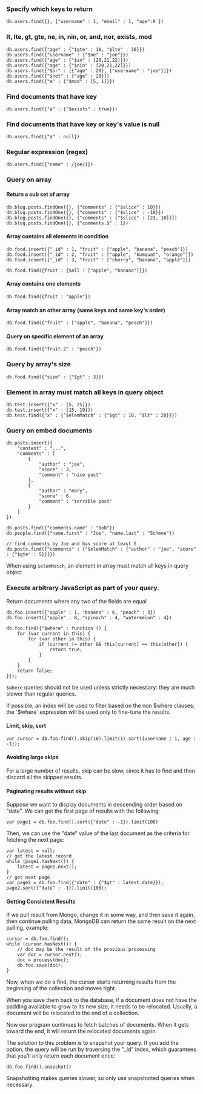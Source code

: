 ### Specify which keys to return
```
db.users.find({}, {"username" : 1, "email" : 1, "age":0 })
```

### lt, lte, gt, gte, ne, in, nin, or, and, nor, exists, mod
```
db.users.find({"age" : {"$gte" : 18, "$lte" : 30}})
db.users.find({"username" : {"$ne" : "joe"}})
db.users.find({"age" : {"$in" : [20,21,22]}})
db.users.find({"age" : {"$nin" : [20,21,22]}})
db.users.find({"$or" : [{"age" : 20}, {"username" : "joe"}]})
db.users.find({"$not" : {"age" : 20}})
db.users.find({"a" : {"$mod" : [5, 1]}})
```

### Find documents that have key
```
db.users.find({"a" : {"$exists" : true}})
```

### Find documents that have key or key's value is null
```
db.users.find({"a" : null})
```

### Regular expression (regex)
```
db.users.find({"name" : /joe/i})
```

### Query on array

#### Return a sub set of array

```
db.blog.posts.findOne({}, {"comments" : {"$slice" : 10}})
db.blog.posts.findOne({}, {"comments" : {"$slice" : -10}})
db.blog.posts.findOne({}, {"comments" : {"$slice" : [23, 10]}})
db.blog.posts.findOne({}, {"comments.$" : 1})
```

#### Array contains all elements in condition

```
db.food.insert({"_id" : 1, "fruit" : ["apple", "banana", "peach"]})
db.food.insert({"_id" : 2, "fruit" : ["apple", "kumquat", "orange"]})
db.food.insert({"_id" : 3, "fruit" : ["cherry", "banana", "apple"]})

db.food.find({fruit : {$all : ["apple", "banana"]}})
```


#### Array contains one elements
```
db.food.find({fruit : "apple"})
```


#### Array match an other array (same keys and same key's order)

```
db.food.find({"fruit" : ["apple", "banana", "peach"]})
```

#### Query on specific element of an array

```
db.food.find({"fruit.2" : "peach"})
```

### Query by array's size
```
db.food.find({"size" : {"$gt" : 3}})
```

### Element in array must match all keys in query object
```
db.test.insert({"x" : [5, 25]})
db.test.insert({"x" : [15, 19]})
db.test.find({"x" : {"$elemMatch" : {"$gt" : 10, "$lt" : 20}}})
```

### Query on embed documents

```
db.posts.insert({
	"content" : "...",
	"comments" : [
		{
			"author" : "joe",
			"score" : 3,
			"comment" : "nice post"
		},
		{
			"author" : "mary",
			"score" : 6,
			"comment" : "terrible post"
		}
	]
})

db.posts.find({"comments.name" : "bob"})
db.people.find({"name.first" : "Joe", "name.last" : "Schmoe"})

// find comments by Joe and has score at least 5
db.posts.find({"comments" : {"$elemMatch" : {"author" : "joe", "score" : {"$gte" : 5}}}})
```

When using `$elemMatch`, an element in array must match all keys in query object

### Execute arbitrary JavaScript as part of your query. 

Return documents where any two of the fields are equal

```
db.foo.insert({"apple" : 1, "banana" : 6, "peach" : 3})
db.foo.insert({"apple" : 8, "spinach" : 4, "watermelon" : 4})

db.foo.find({"$where" : function () {
	for (var current in this) {
		for (var other in this) {
			if (current != other && this[current] == this[other]) {
				return true;
			}
		}
	}
	return false;
}});
```

`$where` queries should not be used unless strictly necessary: they are much slower than regular queries.

If possible, an index will be used to filter based on the non $where clauses; the `$where` expression will be used only to fine-tune the results.

#### Limit, skip, sort
```
var cursor = db.foo.find().skip(10).limit(1).sort({username : 1, age : -1});
```

#### Avoiding large skips
For a large number of results, skip can be slow, since it has to find and then discard all the skipped results.

#### Paginating results without skip

Suppose we want to display documents in descending order based on "date". We can get the first page of results with the following:

```
var page1 = db.foo.find().sort({"date" : -1}).limit(100)
```

Then, we can use the "date" value of the last document as the criteria for fetching the next page:

```
var latest = null;
// get the latest record
while (page1.hasNext()) {
	latest = page1.next();
}
// get next page
var page2 = db.foo.find({"date" : {"$gt" : latest.date}});
page2.sort({"date" : -1}).limit(100);
```

#### Getting Consistent Results

If we pull result from Mongo, change it in some way, and then save it again, then continue pulling data, MongoDB can return the same result on the next pulling, example:

```
cursor = db.foo.find();
while (cursor.hasNext()) {
	// doc may be the result of the previous processing
	var doc = cursor.next();
	doc = process(doc);
	db.foo.save(doc);
}
```

Now, when we do a find, the cursor starts returning results from the beginning of the collection and moves right. 

When you save them back to the database, if a document does not have the padding available to grow to its new size, it needs to be relocated. Usually, a document will be relocated to the end of a collection.

Now our program continues to fetch batches of documents. When it gets toward the
end, it will return the relocated documents again.

The solution to this problem is to snapshot your query. If you add the option, the query will be run by traversing the "_id" index, which guarantees that you’ll only return each document once:

```
db.foo.find().snapshot()
```

Snapshotting makes queries slower, so only use snapshotted queries when necessary.